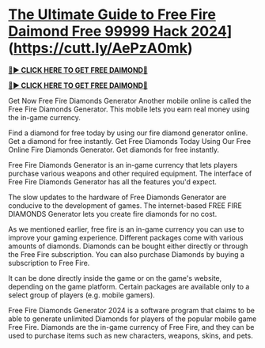 # [The Ultimate Guide to Free Fire Daimond Free 99999 Hack 2024](https://cutt.ly/AePzA0mk)](https://cutt.ly/AePzA0mk)


**[🔴► CLICK HERE TO GET FREE DAIMOND💎](https://cutt.ly/AePzA0mk)**


**[🔴► CLICK HERE TO GET FREE DAIMOND💎](https://cutt.ly/AePzA0mk)**


Get Now Free Fire Diamonds Generator Another mobile online is called the Free Fire Diamonds Generator. This mobile lets you earn real money using the in-game currency.

Find a diamond for free today by using our fire diamond generator online. Get a diamond for free instantly. Get Free Diamonds Today Using Our Free Online Fire Diamonds Generator. Get diamonds for free instantly.

Free Fire Diamonds Generator is an in-game currency that lets players purchase various weapons and other required equipment. The interface of Free Fire Diamonds Generator has all the features you'd expect.

The slow updates to the hardware of Free Diamonds Generator are conducive to the development of games. The internet-based FREE FIRE DIAMONDS Generator lets you create fire diamonds for no cost.

As we mentioned earlier, free fire is an in-game currency you can use to improve your gaming experience. Different packages come with various amounts of diamonds. Diamonds can be bought either directly or through the Free Fire subscription. You can also purchase Diamonds by buying a subscription to Free Fire.

It can be done directly inside the game or on the game's website, depending on the game platform. Certain packages are available only to a select group of players (e.g. mobile gamers).

Free Fire Diamonds Generator 2024 is a software program that claims to be able to generate unlimited Diamonds for players of the popular mobile game Free Fire. Diamonds are the in-game currency of Free Fire, and they can be used to purchase items such as new characters, weapons, skins, and pets.

